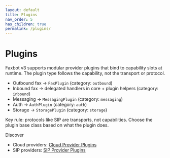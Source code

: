 ```yaml
---
layout: default
title: Plugins
nav_order: 5
has_children: true
permalink: /plugins/
---
```


# Plugins

Faxbot v3 supports modular provider plugins that bind to capability slots at runtime. The plugin type follows the capability, not the transport or protocol.

- Outbound fax → `FaxPlugin` (category: `outbound`)
- Inbound fax → delegated handlers in core + plugin helpers (category: `inbound`)
- Messaging → `MessagingPlugin` (category: `messaging`)
- Auth → `AuthPlugin` (category: `auth`)
- Storage → `StoragePlugin` (category: `storage`)

Key rule: protocols like SIP are transports, not capabilities. Choose the plugin base class based on what the plugin does.

Discover
- Cloud providers: [Cloud Provider Plugins](/Faxbot/plugins/cloud-provider-plugins.html)
- SIP providers: [SIP Provider Plugins](/Faxbot/plugins/sip-provider-plugins.html)

